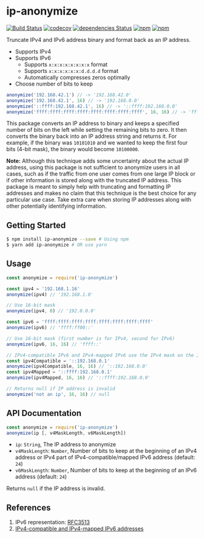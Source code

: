 # ip-anonymize
[![Build Status](https://travis-ci.org/nicolaschan/ip-anonymize.svg?branch=master)](https://travis-ci.org/nicolaschan/ip-anonymize)
[![codecov](https://codecov.io/gh/nicolaschan/ip-anonymize/branch/master/graph/badge.svg)](https://codecov.io/gh/nicolaschan/ip-anonymize)
[![dependencies Status](https://david-dm.org/nicolaschan/ip-anonymize/status.svg)](https://david-dm.org/nicolaschan/ip-anonymize)
[![npm](https://img.shields.io/npm/dw/ip-anonymize.svg)](https://www.npmjs.com/package/ip-anonymize)
[![npm](https://img.shields.io/npm/v/ip-anonymize.svg)](https://www.npmjs.com/package/ip-anonymize)

Truncate IPv4 and IPv6 address binary and format back as an IP address.
- Supports IPv4
- Supports IPv6
  - Supports `x:x:x:x:x:x:x:x` format
  - Supports `x:x:x:x:x:x:d.d.d.d` format
  - Automatically compresses zeros optimally
- Choose number of bits to keep

```js
anonymize('192.168.42.1') // -> '192.168.42.0'
anonymize('192.168.42.1', 16) // -> '192.168.0.0'
anonymize('::ffff:192.168.42.1', 16) // -> '::ffff:192.168.0.0'
anonymize('ffff:ffff:ffff:ffff:ffff:ffff:ffff:ffff', 16, 16) // -> 'ffff::'
```

This package converts an IP address to binary and keeps a specified number of bits on the left while setting the remaining bits to zero. It then converts the binary back into an IP address string and returns it. For example, if the binary was `10101010` and we wanted to keep the first four bits (4-bit mask), the binary would become `10100000`.

**Note:**
Although this technique adds some uncertainty about the actual IP address, using this package is not sufficient to anonymize users in all cases, such as if the traffic from one user comes from one large IP block or if other information is stored along with the truncated IP address. This package is meant to simply help with truncating and formatting IP addresses and makes no claim that this technique is the best choice for any particular use case. Take extra care when storing IP addresses along with other potentially identifying information.

## Getting Started
```bash
$ npm install ip-anonymize --save # Using npm
$ yarn add ip-anonymize # OR use yarn
```

## Usage
```js
const anonymize = require('ip-anonymize')

const ipv4 = '192.168.1.16'
anonymize(ipv4) // '192.168.1.0'

// Use 16-bit mask
anonymize(ipv4, 8) // '192.0.0.0'

const ipv6 = 'ffff:ffff:ffff:ffff:ffff:ffff:ffff:ffff'
anonymize(ipv6) // 'ffff:ff00::'

// Use 16-bit mask (first number is for IPv4, second for IPv6)
anonymize(ipv6, 16, 16) // 'ffff::'

// IPv4-compatible IPv6 and IPv4-mapped IPv6 use the IPv4 mask on the IPv4 part
const ipv4Compatible = '::192.168.0.1'
anonymize(ipv4Compatible, 16, 16) // '::192.168.0.0'
const ipv4Mapped = '::ffff:192.168.0.1'
anonymize(ipv4Mapped, 16, 16) // '::ffff:192.168.0.0'

// Returns null if IP address is invalid
anonymize('not an ip', 16, 16) // null
```

## API Documentation
```js
const anonymize = require('ip-anonymize')
anonymize(ip [, v4MaskLength, v6MaskLength])
```
- `ip`: `String`, The IP address to anonymize
- `v4MaskLength`: `Number`, Number of bits to keep at the beginning of an IPv4 address or IPv4 part of IPv4-compatible/mapped IPv6 address (default: `24`)
- `v6MaskLength`: `Number`, Number of bits to keep at the beginning of an IPv6 address (default: `24`)

Returns `null` if the IP address is invalid.

## References
1. IPv6 representation: [RFC3513](https://tools.ietf.org/html/rfc3513#section-2.2)
1. [IPv4-compatible and IPv4-mapped IPv6 addresses](https://web.archive.org/web/20181019071947/http://www.tcpipguide.com/free/t_IPv6IPv4AddressEmbedding-2.htm)
